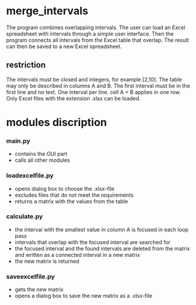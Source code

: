 # merge_intervals
The program combines overlapping intervals.
The user can load an Excel spreadsheet with intervals through a simple user interface.
Then the program connects all intervals from the Excel table that overlap.
The result can then be saved to a new Excel spreadsheet.

## restriction
The intervals must be closed and integers, for example [2,10]. 
The table may only be described in columns A and B. 
The first interval must be in the first line and no text. 
One interval per line. cell A < B applies in one row.
Only Excel files with the extension .xlsx can be loaded.

# modules discription
### main.py
* contains the GUI part
* calls all other modules
### loadexcelfile.py
* opens dialog box to choose the .xlsx-file
* excludes files that do not meet the requirements
* returns a matrix with the values from the table
### calculate.py
* the interval with the smallest value in column A is focused in each loop pass
* intervals that overlap with the focused interval are searched for
* the focused interval and the found intervals are deleted from the matrix and written as a connected interval in a new matrix
* the new matrix is returned
### saveexcelfile.py
* gets the new matrix
* opens a dialog box to save the new matrix as a .xlsx-file
